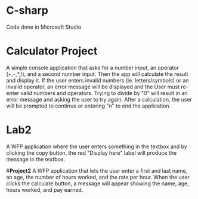 # C-sharp
Code done in Microsoft Studio

# **Calculator Project**
A simple console application that asks for a number input, an operator (+,-,*,/), and a second number input. Then the app will calculate the result and display it.
If the user enters invalid numbers (ie. letters/symbols) or an invalid operator, an error message will be displayed and the User must re-enter valid numbers and operators. Trying to divide by "0" will result in an error message and asking the user to try again.
After a calculation, the user will be prompted to continue or entering "n" to end the application.

# **Lab2**
A WFP application where the user enters something in the textbox and by clicking the copy button, the red "Display here" label will produce the message in the textbox.

#**Project2**
A WFP application that lets the user enter a first and last name, an age, the number of hours worked, and the rate per hour. When the user clicks the calculate button, a message will appear showing the name, age, hours worked, and pay earned.
